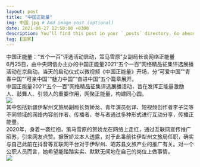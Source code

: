 ```yaml
---
layout: post
title: "中国正能量"
img: 中国.jpg # Add image post (optional)
date: 2021-06-27 12:50:00 +0300
description: You’ll find this post in your `_posts` directory. Go ahead and edit it and re-build the site to see your changes. # Add post description (optional)
tag: [国家]
---
```


中国正能量：“五个一百”评选活动启动，策马雪原”女副局长谈网络正能量<br />6月25日，由中央网信办主办的中国正能量2021“五个一百”网络精品征集评选展播活动在京启动。当天的启动仪式以微视频《中国正能量》开场，分“可爱中国”“青春中国”“可亲中国”“魅力中国”“奋进中国”五个篇章展开。<br />中国正能量2021“五个一百”网络精品征集评选展播活动，旨在发挥正能量激励人、鼓舞人、引领人的重要作用，网聚正能量，构建同心圆。<br />![](https://cdn.nlark.com/yuque/0/2021/jpeg/12854861/1624796321285-8accb9b1-4034-4c70-a209-abf718812286.jpeg#clientId=u499560cb-8c61-4&from=paste&id=zuB2e&margin=%5Bobject%20Object%5D&originHeight=400&originWidth=600&originalType=url&ratio=2&status=done&style=none&taskId=u738dfb76-f52b-4c3f-958f-047f73aa70d)<br />其中包括新疆伊犁州文旅局副局长贺娇龙、青年演员张译、短视频创作者李子柒等不同领域的网络内容创作者、传播者、参与者通过多种形式进行互动分享，传播正能量。<br />2020年，身着一袭红袍，策马雪原的贺娇龙在网络上走红，通过互联网宣传推广昭苏，引来网友点赞。据贺娇龙本人透露，对于此番前往伊犁州文旅局任职，确实与自己此前在抖音等互联网平台对于伊犁州、昭苏县文旅产业的推广有关。对一个公职人员而言，她希望能踏踏实实、默默无闻地在自己的岗位上做事情。<br />![](https://cdn.nlark.com/yuque/0/2021/jpeg/12854861/1624796321342-6cc748ec-58be-479d-8c32-cf725067d7b1.jpeg#clientId=u499560cb-8c61-4&from=paste&id=u2d3b2d1c&margin=%5Bobject%20Object%5D&originHeight=622&originWidth=829&originalType=url&ratio=2&status=done&style=none&taskId=uab150afa-74ad-4390-bdba-ed4e29d75ea)
